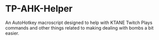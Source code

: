 # TP-AHK-Helper
An AutoHotkey macroscript designed to help with KTANE Twitch Plays commands and other things related to making dealing with bombs a bit easier.
